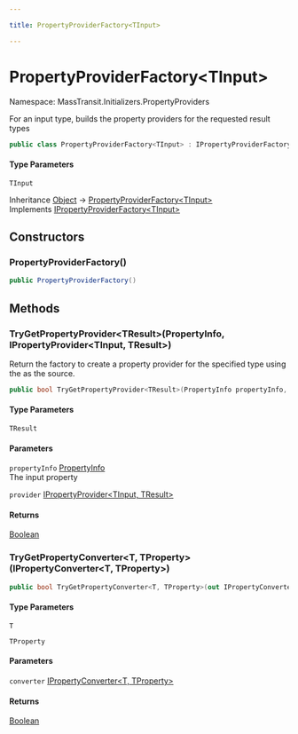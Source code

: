 ```yaml
---

title: PropertyProviderFactory<TInput>

---
```


# PropertyProviderFactory\<TInput\>

Namespace: MassTransit.Initializers.PropertyProviders

For an input type, builds the property providers for the requested result types

```csharp
public class PropertyProviderFactory<TInput> : IPropertyProviderFactory<TInput>
```

#### Type Parameters

`TInput`<br/>

Inheritance [Object](https://learn.microsoft.com/en-us/dotnet/api/system.object) → [PropertyProviderFactory\<TInput\>](../masstransit-initializers-propertyproviders/propertyproviderfactory-1)<br/>
Implements [IPropertyProviderFactory\<TInput\>](../masstransit-initializers/ipropertyproviderfactory-1)

## Constructors

### **PropertyProviderFactory()**

```csharp
public PropertyProviderFactory()
```

## Methods

### **TryGetPropertyProvider\<TResult\>(PropertyInfo, IPropertyProvider\<TInput, TResult\>)**

Return the factory to create a property provider for the specified type  using the
  as the source.

```csharp
public bool TryGetPropertyProvider<TResult>(PropertyInfo propertyInfo, out IPropertyProvider<TInput, TResult> provider)
```

#### Type Parameters

`TResult`<br/>

#### Parameters

`propertyInfo` [PropertyInfo](https://learn.microsoft.com/en-us/dotnet/api/system.reflection.propertyinfo)<br/>
The input property

`provider` [IPropertyProvider\<TInput, TResult\>](../masstransit-initializers/ipropertyprovider-2)<br/>

#### Returns

[Boolean](https://learn.microsoft.com/en-us/dotnet/api/system.boolean)<br/>

### **TryGetPropertyConverter\<T, TProperty\>(IPropertyConverter\<T, TProperty\>)**

```csharp
public bool TryGetPropertyConverter<T, TProperty>(out IPropertyConverter<T, TProperty> converter)
```

#### Type Parameters

`T`<br/>

`TProperty`<br/>

#### Parameters

`converter` [IPropertyConverter\<T, TProperty\>](../masstransit-initializers/ipropertyconverter-2)<br/>

#### Returns

[Boolean](https://learn.microsoft.com/en-us/dotnet/api/system.boolean)<br/>

